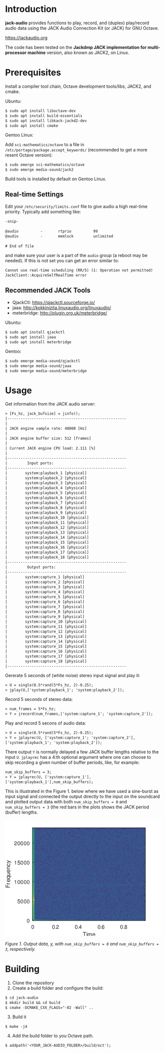 # Introduction

**jack-audio** provides functions to play, record, and (duplex) play/record audio data using the
JACK Audio Connection Kit (or JACK) for GNU Octave.

https://jackaudio.org

The code has been tested on the **Jackdmp JACK implementation for multi-processor machine**
version, also known as JACK2, on Linux.

# Prerequisites

Install a compiler tool chain, Octave development tools/libs, JACK2, and cmake.

Ubuntu:

```
$ sudo apt install liboctave-dev
$ sudo apt install build-essentials
$ sudo apt install libkack-jackd2-dev
$ sudo apt install cmake
```

Gentoo Linux:

Add `sci-mathematics/octave` to a file in `/etc/portage/package.accept_keywords/`
(recommended to get a more resent Octave version):

```
$ sudo emerge sci-mathematics/octave
$ sudo emerge media-sound/jack2
```

Build tools is installed by default on Gentoo Linux.

## Real-time Settings

Edit your `/etc/security/limits.conf` file to give audio a high real-time priority. Typically add something
like:

```
-snip-

@audio          -       rtprio          99
@audio          -       memlock         unlimited

# End of file
```

and make sure your user is a part of the `audio` group (a reboot may be needed). If this is not set you can
get an error similar to:
```
Cannot use real-time scheduling (RR/5) (1: Operation not permitted)
JackClient::AcquireSelfRealTime error
```

## Recommended JACK Tools

* QjackCtl: https://qjackctl.sourceforge.io/
* jaaa: http://kokkinizita.linuxaudio.org/linuxaudio/
* meterbridge: http://plugin.org.uk/meterbridge/

Ubuntu:
```
$ sudo apt install qjackctl
$ sudo apt install jaaa
$ sudo apt install meterbridge
```

Gentoo:
```
$ sudo emerge media-sound/qjackctl
$ sudo emerge media-sound/jaaa
$ sudo emerge media-sound/meterbridge
```

# Usage


Get information from the JACK audio server:

```
> [Fs_hz, jack_bufsize] = jinfo();
|------------------------------------------------------
|
| JACK engine sample rate: 48000 [Hz]
|
| JACK engine buffer size: 512 [frames]
|
| Current JACK engine CPU load: 2.111 [%]
|
|------------------------------------------------------
|         Input ports:
|------------------------------------------------------
|        system:playback_1 [physical]
|        system:playback_2 [physical]
|        system:playback_3 [physical]
|        system:playback_4 [physical]
|        system:playback_5 [physical]
|        system:playback_6 [physical]
|        system:playback_7 [physical]
|        system:playback_8 [physical]
|        system:playback_9 [physical]
|        system:playback_10 [physical]
|        system:playback_11 [physical]
|        system:playback_12 [physical]
|        system:playback_13 [physical]
|        system:playback_14 [physical]
|        system:playback_15 [physical]
|        system:playback_16 [physical]
|        system:playback_17 [physical]
|        system:playback_18 [physical]
|------------------------------------------------------
|         Output ports:
|------------------------------------------------------
|        system:capture_1 [physical]
|        system:capture_2 [physical]
|        system:capture_3 [physical]
|        system:capture_4 [physical]
|        system:capture_5 [physical]
|        system:capture_6 [physical]
|        system:capture_7 [physical]
|        system:capture_8 [physical]
|        system:capture_9 [physical]
|        system:capture_10 [physical]
|        system:capture_11 [physical]
|        system:capture_12 [physical]
|        system:capture_13 [physical]
|        system:capture_14 [physical]
|        system:capture_15 [physical]
|        system:capture_16 [physical]
|        system:capture_17 [physical]
|        system:capture_18 [physical]
|------------------------------------------------------
```

Gererate 5 seconds of (white noise) stereo input signal and play it:

```
> U = single(0.5*rand(5*Fs_hz, 2)-0.25);
> jplay(U,['system:playback_1'; 'system:playback_2']);
```

Record 5 seconds of stereo data:

```
> num_frames = 5*Fs_hz;
> Y = jrecord(num_frames,['system:capture_1'; 'system:capture_2']);
```

Play and record 5 secons of audio data:

```
> U = single(0.5*rand(5*Fs_hz, 2)-0.25);
> Y = jplayrec(U, ['system:capture_1'; 'system:capture_2'], ['system:playback_1'; 'system:playback_2']);
```

There output `Y` is normally delayed a few JACK buffer lengths relative to the input `U`.  `jplayrec`
has a 4:th optional argument where one can choose to skip recording a given number of buffer periods,
like, for example:

```
num_skip_buffers = 3;
> Y = jplayrec(U, ['system:capture_1'], ['system:playback_1'],num_skip_buffers);
```

This is illustrated in the Figure 1. below where we have used a sine-burst as input signal
and connected the output directly to the input on the soundcard and plotted output data
with both `num_skip_buffers = 0` and `num_skip_buffers = 3` (the red bars in the plots
shows the JACK period (buffer) lengths.

<p align="center">
<img src="skip_periods.png">
</p>

_Figure 1. Output data, y, with `num_skip_buffers = 0` and `num_skip_buffers = 3`, respectively._

# Building

1. Clone the repository
2. Create a build folder and configure the build:

```
$ cd jack-audio
$ mkdir build && cd build
$ cmake -DCMAKE_CXX_FLAGS="-02 -Wall" ..
```

3. Build it

```
$ make -j4
```

4. Add the build folder to you Octave path.

```
$ addpath('<YOUR_JACK-AUDIO_FOLDER>/build/oct');
```
